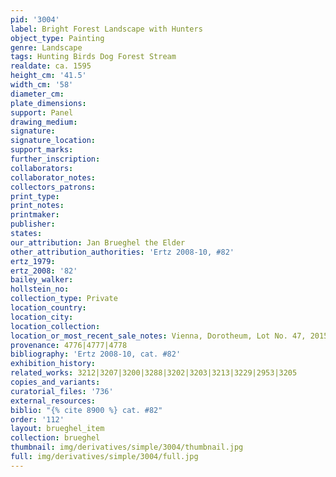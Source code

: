 ```yaml
---
pid: '3004'
label: Bright Forest Landscape with Hunters
object_type: Painting
genre: Landscape
tags: Hunting Birds Dog Forest Stream
realdate: ca. 1595
height_cm: '41.5'
width_cm: '58'
diameter_cm: 
plate_dimensions: 
support: Panel
drawing_medium: 
signature: 
signature_location: 
support_marks: 
further_inscription: 
collaborators: 
collaborator_notes: 
collectors_patrons: 
print_type: 
print_notes: 
printmaker: 
publisher: 
states: 
our_attribution: Jan Brueghel the Elder
other_attribution_authorities: 'Ertz 2008-10, #82'
ertz_1979: 
ertz_2008: '82'
bailey_walker: 
hollstein_no: 
collection_type: Private
location_country: 
location_city: 
location_collection: 
location_or_most_recent_sale_notes: Vienna, Dorotheum, Lot No. 47, 2015
provenance: 4776|4777|4778
bibliography: 'Ertz 2008-10, cat. #82'
exhibition_history: 
related_works: 3212|3207|3200|3288|3202|3203|3213|3229|2953|3205
copies_and_variants: 
curatorial_files: '736'
external_resources: 
biblio: "{% cite 8900 %} cat. #82"
order: '112'
layout: brueghel_item
collection: brueghel
thumbnail: img/derivatives/simple/3004/thumbnail.jpg
full: img/derivatives/simple/3004/full.jpg
---
```

